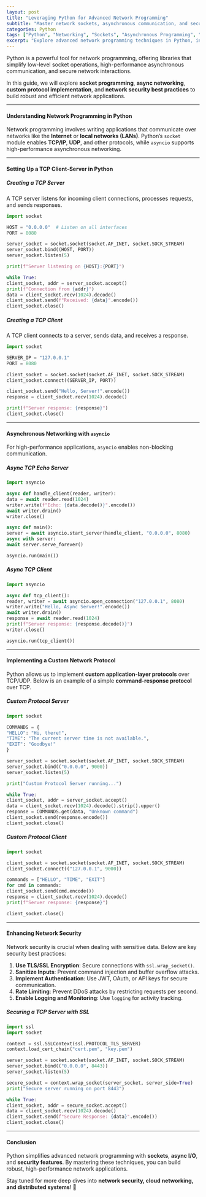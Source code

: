 ```yaml
---
layout: post
title: "Leveraging Python for Advanced Network Programming"
subtitle: "Master network sockets, asynchronous communication, and security with Python"
categories: Python
tags: ["Python", "Networking", "Sockets", "Asynchronous Programming", "Security", "Network Protocols"]
excerpt: "Explore advanced network programming techniques in Python, including socket programming, asynchronous communication, and network security best practices."
---
```




Python is a powerful tool for network programming, offering libraries that simplify low-level socket operations, high-performance asynchronous communication, and secure network interactions.

In this guide, we will explore **socket programming**, **async networking**, **custom protocol implementation**, and **network security best practices** to build robust and efficient network applications.

---

#### Understanding Network Programming in Python

Network programming involves writing applications that communicate over networks like the **Internet** or **local networks (LANs)**. Python’s `socket` module enables **TCP/IP**, **UDP**, and other protocols, while `asyncio` supports high-performance asynchronous networking.

---

#### Setting Up a TCP Client-Server in Python

##### Creating a TCP Server

A TCP server listens for incoming client connections, processes requests, and sends responses.

```python  
import socket

HOST = "0.0.0.0"  # Listen on all interfaces  
PORT = 8080

server_socket = socket.socket(socket.AF_INET, socket.SOCK_STREAM)  
server_socket.bind((HOST, PORT))  
server_socket.listen(5)

print(f"Server listening on {HOST}:{PORT}")

while True:  
client_socket, addr = server_socket.accept()  
print(f"Connection from {addr}")  
data = client_socket.recv(1024).decode()  
client_socket.send(f"Received: {data}".encode())  
client_socket.close()  
```

##### Creating a TCP Client

A TCP client connects to a server, sends data, and receives a response.

```python  
import socket

SERVER_IP = "127.0.0.1"  
PORT = 8080

client_socket = socket.socket(socket.AF_INET, socket.SOCK_STREAM)  
client_socket.connect((SERVER_IP, PORT))

client_socket.send("Hello, Server!".encode())  
response = client_socket.recv(1024).decode()

print(f"Server response: {response}")  
client_socket.close()  
```

---

#### Asynchronous Networking with `asyncio`

For high-performance applications, `asyncio` enables non-blocking communication.

##### Async TCP Echo Server

```python  
import asyncio

async def handle_client(reader, writer):  
data = await reader.read(1024)  
writer.write(f"Echo: {data.decode()}".encode())  
await writer.drain()  
writer.close()

async def main():  
server = await asyncio.start_server(handle_client, "0.0.0.0", 8080)  
async with server:  
await server.serve_forever()

asyncio.run(main())  
```

##### Async TCP Client

```python  
import asyncio

async def tcp_client():  
reader, writer = await asyncio.open_connection("127.0.0.1", 8080)  
writer.write("Hello, Async Server!".encode())  
await writer.drain()  
response = await reader.read(1024)  
print(f"Server response: {response.decode()}")  
writer.close()

asyncio.run(tcp_client())  
```

---

#### Implementing a Custom Network Protocol

Python allows us to implement **custom application-layer protocols** over TCP/UDP. Below is an example of a simple **command-response protocol** over TCP.

##### Custom Protocol Server

```python  
import socket

COMMANDS = {  
"HELLO": "Hi, there!",  
"TIME": "The current server time is not available.",  
"EXIT": "Goodbye!"  
}

server_socket = socket.socket(socket.AF_INET, socket.SOCK_STREAM)  
server_socket.bind(("0.0.0.0", 9000))  
server_socket.listen(5)

print("Custom Protocol Server running...")

while True:  
client_socket, addr = server_socket.accept()  
data = client_socket.recv(1024).decode().strip().upper()  
response = COMMANDS.get(data, "Unknown command")  
client_socket.send(response.encode())  
client_socket.close()  
```

##### Custom Protocol Client

```python  
import socket

client_socket = socket.socket(socket.AF_INET, socket.SOCK_STREAM)  
client_socket.connect(("127.0.0.1", 9000))

commands = ["HELLO", "TIME", "EXIT"]  
for cmd in commands:  
client_socket.send(cmd.encode())  
response = client_socket.recv(1024).decode()  
print(f"Server response: {response}")

client_socket.close()  
```

---

#### Enhancing Network Security

Network security is crucial when dealing with sensitive data. Below are key security best practices:

1. **Use TLS/SSL Encryption**: Secure connections with `ssl.wrap_socket()`.
2. **Sanitize Inputs**: Prevent command injection and buffer overflow attacks.
3. **Implement Authentication**: Use JWT, OAuth, or API keys for secure communication.
4. **Rate Limiting**: Prevent DDoS attacks by restricting requests per second.
5. **Enable Logging and Monitoring**: Use `logging` for activity tracking.

##### Securing a TCP Server with SSL

```python  
import ssl  
import socket

context = ssl.SSLContext(ssl.PROTOCOL_TLS_SERVER)  
context.load_cert_chain("cert.pem", "key.pem")

server_socket = socket.socket(socket.AF_INET, socket.SOCK_STREAM)  
server_socket.bind(("0.0.0.0", 8443))  
server_socket.listen(5)

secure_socket = context.wrap_socket(server_socket, server_side=True)  
print("Secure server running on port 8443")

while True:  
client_socket, addr = secure_socket.accept()  
data = client_socket.recv(1024).decode()  
client_socket.send(f"Secure Response: {data}".encode())  
client_socket.close()  
```

---

#### Conclusion

Python simplifies advanced network programming with **sockets**, **async I/O**, and **security features**. By mastering these techniques, you can build robust, high-performance network applications.

Stay tuned for more deep dives into **network security, cloud networking, and distributed systems**! 🚀  
